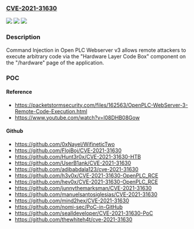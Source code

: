 ### [CVE-2021-31630](https://cve.mitre.org/cgi-bin/cvename.cgi?name=CVE-2021-31630)
![](https://img.shields.io/static/v1?label=Product&message=n%2Fa&color=blue)
![](https://img.shields.io/static/v1?label=Version&message=n%2Fa&color=blue)
![](https://img.shields.io/static/v1?label=Vulnerability&message=n%2Fa&color=brighgreen)

### Description

Command Injection in Open PLC Webserver v3 allows remote attackers to execute arbitrary code via the "Hardware Layer Code Box" component on the "/hardware" page of the application.

### POC

#### Reference
- https://packetstormsecurity.com/files/162563/OpenPLC-WebServer-3-Remote-Code-Execution.html
- https://www.youtube.com/watch?v=l08DHB08Gow

#### Github
- https://github.com/0xNayel/WifineticTwo
- https://github.com/FlojBoj/CVE-2021-31630
- https://github.com/Hunt3r0x/CVE-2021-31630-HTB
- https://github.com/UserB1ank/CVE-2021-31630
- https://github.com/adibabdala123/cve-2021-31630
- https://github.com/h3v0x/CVE-2021-31630-OpenPLC_RCE
- https://github.com/hev0x/CVE-2021-31630-OpenPLC_RCE
- https://github.com/junnythemarksman/CVE-2021-31630
- https://github.com/manuelsantosiglesias/CVE-2021-31630
- https://github.com/mind2hex/CVE-2021-31630
- https://github.com/nomi-sec/PoC-in-GitHub
- https://github.com/sealldeveloper/CVE-2021-31630-PoC
- https://github.com/thewhiteh4t/cve-2021-31630

